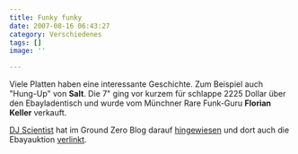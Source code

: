 ```yaml
---
title: Funky funky
date: 2007-08-16 06:43:27
category: Verschiedenes
tags: []
image: ''

---
```


Viele Platten haben eine interessante Geschichte. Zum Beispiel auch "Hung-Up" von **Salt**. Die 7" ging vor kurzem für schlappe 2225 Dollar über den Ebayladentisch und wurde vom Münchner Rare Funk-Guru **Florian Keller** verkauft.  

 [DJ Scientist](http://www.myspace.com) hat im Ground Zero Blog darauf [hingewiesen](http://www.the-groundzero.com/2007/08/11/the-rarest-and-most-sought-after-funk-45/) und dort auch die Ebayauktion [verlinkt](http://cgi.ebay.com/RAREST-FUNK-45-SALT-HUNG-UP-LISTEN_W0QQitemZ280140752623QQihZ018QQcategoryZ306QQssPageNameZWDVWQQrdZ1QQcmdZViewItem).
